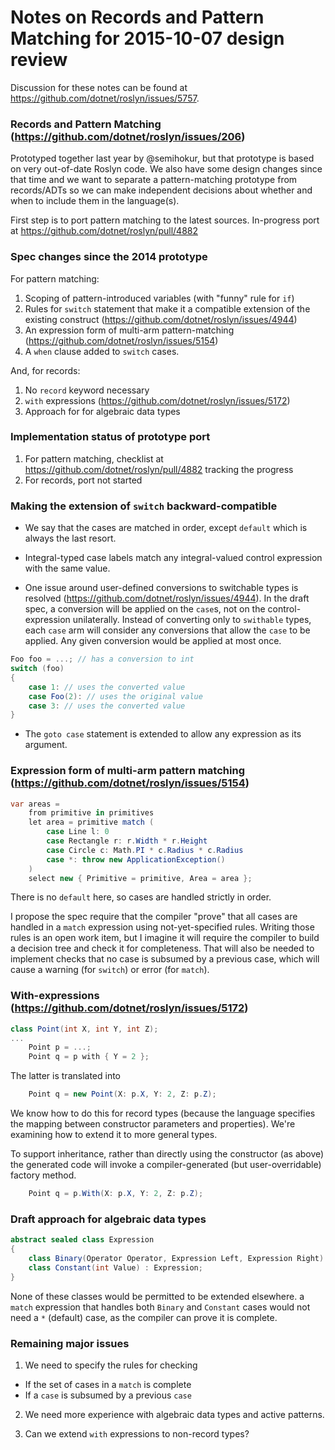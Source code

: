 Notes on Records and Pattern Matching for 2015-10-07 design review
==================================================================

Discussion for these notes can be found at https://github.com/dotnet/roslyn/issues/5757.

### Records and Pattern Matching (https://github.com/dotnet/roslyn/issues/206)

Prototyped together last year by @semihokur, but that prototype is
based on very out-of-date Roslyn code. We also have some design changes
since that time and we want to separate a pattern-matching prototype from
records/ADTs so we can make independent decisions about whether
and when to include them in the language(s).

First step is to port pattern matching to the latest sources.
In-progress port at https://github.com/dotnet/roslyn/pull/4882

### Spec changes since the 2014 prototype

For pattern matching:

1. Scoping of pattern-introduced variables (with "funny" rule for `if`)
2. Rules for `switch` statement that make it a compatible extension of the existing construct (https://github.com/dotnet/roslyn/issues/4944)
3. An expression form of multi-arm pattern-matching (https://github.com/dotnet/roslyn/issues/5154)
4. A `when` clause added to `switch` cases.

And, for records:

1. No `record` keyword necessary
2. `with` expressions (https://github.com/dotnet/roslyn/issues/5172)
3. Approach for for algebraic data types

### Implementation status of prototype port

1. For pattern matching, checklist at https://github.com/dotnet/roslyn/pull/4882 tracking the progress
2. For records, port not started

### Making the extension of `switch` backward-compatible

- We say that the cases are matched in order, except `default` which is always the last
resort.

- Integral-typed case labels match any integral-valued control expression with the same value.

- One issue around user-defined conversions to switchable types is
resolved (https://github.com/dotnet/roslyn/issues/4944). In the draft spec,
a conversion will be applied on the `case`s, not on the control-expression unilaterally.
Instead of converting only to `swithable` types, each
`case` arm will consider any conversions that allow the `case` to be applied.
Any given conversion would be applied at most once. 

```cs
Foo foo = ...; // has a conversion to int
switch (foo)
{
    case 1: // uses the converted value
    case Foo(2): // uses the original value
    case 3: // uses the converted value
}
```

- The `goto case` statement is extended to allow any expression as its argument.

### Expression form of multi-arm pattern matching (https://github.com/dotnet/roslyn/issues/5154)

```cs
var areas =
    from primitive in primitives
    let area = primitive match (
        case Line l: 0
        case Rectangle r: r.Width * r.Height
        case Circle c: Math.PI * c.Radius * c.Radius
        case *: throw new ApplicationException()
    )
    select new { Primitive = primitive, Area = area };
```

There is no `default` here, so cases are handled strictly in order.

I propose the spec require that the compiler "prove" that all cases are handled
in a `match` expression using not-yet-specified rules. Writing those rules
is an open work item, but I imagine it will require the compiler to build
a decision tree and check it for completeness. That will also be needed to
implement checks that no case is subsumed by a previous case, which will
cause a warning (for `switch`) or error (for `match`).

### With-expressions (https://github.com/dotnet/roslyn/issues/5172)

```cs
class Point(int X, int Y, int Z);
...
    Point p = ...;
    Point q = p with { Y = 2 };
```

The latter is translated into

```cs
    Point q = new Point(X: p.X, Y: 2, Z: p.Z);
```

We know how to do this for record types (because the language specifies the
mapping between constructor parameters and properties). We're examining how
to extend it to more general types.

To support inheritance, rather than directly using the constructor (as above) the generated code will
invoke a compiler-generated (but user-overridable) factory method.

```cs
    Point q = p.With(X: p.X, Y: 2, Z: p.Z);
```

### Draft approach for algebraic data types

```cs
abstract sealed class Expression
{
    class Binary(Operator Operator, Expression Left, Expression Right) : Expression;
    class Constant(int Value) : Expression;
}
```

None of these classes would be permitted to be extended elsewhere.
a `match` expression that handles both `Binary` and `Constant` cases
would not need a `*` (default) case, as the compiler can prove it
is complete.

### Remaining major issues

1. We need to specify the rules for checking
 - If the set of cases in a `match` is complete 
 - If a `case` is subsumed by a previous `case`

2. We need more experience with algebraic data types and active patterns.

3. Can we extend `with` expressions to non-record types?
